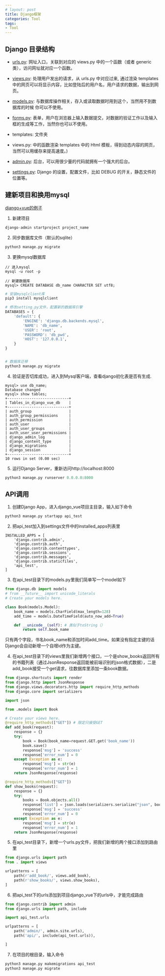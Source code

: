 ```yaml
---
# layout: post
title: Django框架
categories: Tool
tags:
- Tool
---
```

## Django 目录结构

- [urls.py](https://code.ziqiangxuetang.com/django/django-views-urls.html): 网址入口，关联到对应的 views.py 中的一个函数（或者 generic 类），访问网址就对应一个函数。

- [views.py](https://code.ziqiangxuetang.com/django/django-views-urls.html): 处理用户发出的请求，从 urls.py 中对应过来, 通过渲染 templates 中的网页可以将显示内容，比如登陆后的用户名，用户请求的数据，输出到网页。

- [models.py](https://code.ziqiangxuetang.com/django/django-models.html): 与数据库操作相关，存入或读取数据时用到这个，当然用不到数据库的时候 你可以不使用。

- [forms.py](https://code.ziqiangxuetang.com/django/django-forms.html): 表单，用户在浏览器上输入数据提交，对数据的验证工作以及输入框的生成等工作，当然你也可以不使用。

- templates: 文件夹

- views.py: 中的函数渲染 templates 中的 Html 模板，得到动态内容的网页，当然可以用缓存来提高速度。)

- [admin.py](https://code.ziqiangxuetang.com/django/django-admin.html): 后台，可以用很少量的代码就拥有一个强大的后台。

- [settings.py](https://code.ziqiangxuetang.com/django/django-settings.html): Django 的设置，配置文件，比如 DEBUG 的开关，静态文件的位置等。

## 建新项目和换用mysql
[django+vue的例子](https://cloud.tencent.com/developer/article/1576599)
1. 新建项目
```py
django-admin startproject project_name
```

2. 同步数据库文件（默认的sqlite）
```py
python3 manage.py migrate
```

3. 更换mysql数据库
```mysql
// 进入mysql
mysql -u root -p

// 新建数据库
mysql> CREATE DATABASE db_name CHARACTER SET utf8;
```

```py
# 安装mysqlclient库
pip3 install mysqlclient

# 修改setting.py文件，配置新的数据库引擎
DATABASES = {
    'default': {
        'ENGINE': 'django.db.backends.mysql',
        'NAME': 'db_name',
        'USER': 'root',
        'PASSWORD': 'db_pwd',
        'HOST': '127.0.0.1',
    }
}


# 数据库迁移
python3 manage.py migrate

```

4. 验证是否切库成功，进入到Mysql客户端，查看django初化表是否有生成.
```mysql
mysql> use db_name;
Database changed
mysql> show tables;
+----------------------------+
| Tables_in_django_vue_db    |
+----------------------------+
| auth_group                 |
| auth_group_permissions     |
| auth_permission            |
| auth_user                  |
| auth_user_groups           |
| auth_user_user_permissions |
| django_admin_log           |
| django_content_type        |
| django_migrations          |
| django_session             |
+----------------------------+
10 rows in set (0.00 sec)
```

5. 运行Django Server，重新访问http://localhost:8000

```py
python3 manage.py runserver 0.0.0.0:8000
```

## API调用
1. 创建Django App，进入django_vue项目主目录，输入如下命令
```py
python3 manage.py startapp api_test
```

2. 把api_test加入到settings文件中的installed_apps列表里
```
INSTALLED_APPS = [
    'django.contrib.admin',
    'django.contrib.auth',
    'django.contrib.contenttypes',
    'django.contrib.sessions',
    'django.contrib.messages',
    'django.contrib.staticfiles',
    'api_test',
]
```

3. 在api_test目录下的models.py里我们简单写一个model如下
```py
from django.db import models
# from __future__ import unicode_literals
# Create your models here.

class Book(models.Model):
    book_name = models.CharField(max_length=128)
    add_time = models.DateTimeField(auto_now_add=True)

    def __unicode__(self): # 类似于toString（）
        return self.book_name
```
只有两个字段，书名book_name和添加时间add_time。如果没有指定主键的话Django会自动新增一个自增id作为主键。


4. 在api_test目录下的views里我们新增两个接口，一个是show_books返回所有的书籍列表（通过JsonResponse返回能被前端识别的json格式数据），二是add_book接受一个get请求，往数据库里添加一条book数据。
```py
from django.shortcuts import render
from django.http import JsonResponse
from django.views.decorators.http import require_http_methods
from django.core import serializers

import json

from .models import Book

# Create your views here.
@require_http_methods(["GET"]) # 限定只接受GET
def add_book(request):
    response = {}
    try:
        book = Book(book_name=request.GET.get('book_name'))
        book.save()
        response['msg'] = 'success'
        response['error_num'] = 0
    except Exception as e:
        response['msg'] = str(e)
        response['error_num'] = 1
    return JsonResponse(response)

@require_http_methods(["GET"])
def show_books(request):
    response = {}
    try:
        books = Book.objects.all()
        response['list'] = json.loads(serializers.serialize("json", books))
        response['msg'] = 'success'
        response['error_num'] = 0
    except Exception as e:
        response['msg'] = str(e)
        response['error_num'] = 1
    return JsonResponse(response)
```

5. 在api_test目录下，新增一个urls.py文件，把我们新增的两个接口添加到路由里
```py
from django.urls import path
from . import views

urlpatterns = [
    path(r'add_book/', views.add_book),
    path(r'show_books/', views.show_books),
]
```

6. 把api_test下的urls添加到项目django_vue下的urls中，才能完成路由
```py
from django.contrib import admin
from django.urls import path, include

import api_test.urls

urlpatterns = [
    path('admin/', admin.site.urls),
    path('api/', include(api_test.urls)),

]
```

7. 在项目的根目录，输入命令
```py
python3 manage.py makemigrations api_test
python3 manage.py migrate
```







